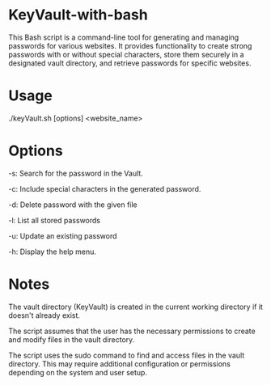 # KeyVault-with-bash
This Bash script is a command-line tool for generating and managing passwords for various websites.
It provides functionality to create strong passwords with or without special characters, store them securely in a designated vault directory, and retrieve passwords for specific websites.



# Usage
./keyVault.sh [options] <website_name> 




# Options
-s: Search for the password in the Vault.

-c: Include special characters in the generated password.

-d: Delete password with the given file

-l: List all stored passwords

-u: Update an existing password

-h: Display the help menu.



# Notes
The vault directory (KeyVault) is created in the current working directory if it doesn't already exist.

The script assumes that the user has the necessary permissions to create and modify files in the vault directory.

The script uses the sudo command to find and access files in the vault directory. This may require additional configuration or permissions depending on the system and user setup.
